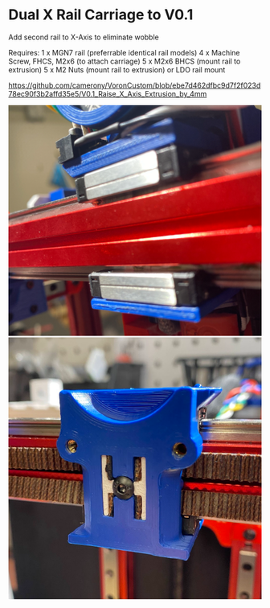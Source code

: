 # Dual X Rail Carriage to V0.1

Add second rail to X-Axis to eliminate wobble

Requires:
1 x MGN7 rail (preferrable identical rail models)
4 x Machine Screw, FHCS, M2x6 (to attach carriage)
5 x M2x6 BHCS (mount rail to extrusion)
5 x M2 Nuts (mount rail to extrusion) or LDO rail mount

https://github.com/camerony/VoronCustom/blob/ebe7d462dfbc9d7f2f023d78ec90f3b2affd35e5/V0.1_Raise_X_Axis_Extrusion_by_4mm

![](images/installed.png)
![](images/installeddualx.png)

